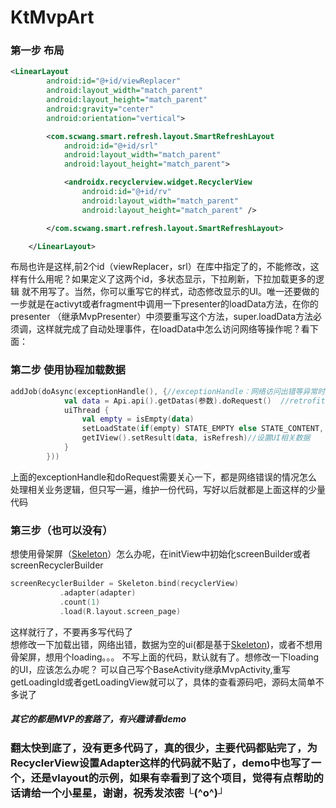 # KtMvpArt

### 第一步 布局
```xml
<LinearLayout
        android:id="@+id/viewReplacer"
        android:layout_width="match_parent"
        android:layout_height="match_parent"
        android:gravity="center"
        android:orientation="vertical">

        <com.scwang.smart.refresh.layout.SmartRefreshLayout
            android:id="@+id/srl"
            android:layout_width="match_parent"
            android:layout_height="match_parent">

            <androidx.recyclerview.widget.RecyclerView
                android:id="@+id/rv"
                android:layout_width="match_parent"
                android:layout_height="match_parent" />

        </com.scwang.smart.refresh.layout.SmartRefreshLayout>

    </LinearLayout>
```
布局也许是这样,前2个id（viewReplacer，srl）在库中指定了的，不能修改，这样有什么用呢？如果定义了这两个id，多状态显示，下拉刷新，下拉加载更多的逻辑
就不用写了。当然，你可以重写它的样式，动态修改显示的UI。唯一还要做的一步就是在activyt或者fragment中调用一下presenter的loadData方法，在你的presenter
（继承MvpPresenter）中须要重写这个方法，super.loadData方法必须调，这样就完成了自动处理事件，在loadData中怎么访问网络等操作呢？看下面：
### 第二步 使用协程加载数据
```kotlin
addJob(doAsync(exceptionHandle(), {//exceptionHandle：网络访问出错等异常时处理UI的逻辑 封装到一个地方统一处理
            val data = Api.api().getDatas(参数).doRequest()  //retrofit方式 最后调用扩展方法doRequest()，在里面统一处理所有错误码的逻辑
            uiThread {
                val empty = isEmpty(data)
                setLoadState(if(empty) STATE_EMPTY else STATE_CONTENT, !empty, isRefresh)//这是唯一需要关心的和UI相关的代码 
                getIView().setResult(data, isRefresh)//设置UI相关数据
            }
        }))
  ```
  上面的exceptionHandle和doRequest需要关心一下，都是网络错误的情况怎么处理相关业务逻辑，但只写一遍，维护一份代码，写好以后就都是上面这样的少量
 代码
 
 ### 第三步（也可以没有）
 想使用骨架屏（[Skeleton](https://github.com/ethanhua/Skeleton)）怎么办呢，在initView中初始化screenBuilder或者screenRecyclerBuilder
 ```kotlin
 screenRecyclerBuilder = Skeleton.bind(recyclerView)
            .adapter(adapter)
            .count(1)
            .load(R.layout.screen_page)
 ```
 这样就行了，不要再多写代码了<br>
 想修改一下加载出错，网络出错，数据为空的ui(都是基于[Skeleton](https://github.com/ethanhua/Skeleton))，或者不想用骨架屏，想用个loading。。。 不写上面的代码，默认就有了。想修改一下loading的UI，应该怎么办呢？
 可以自己写个BaseActivity继承MvpActivity,重写getLoadingId或者getLoadingView就可以了，具体的查看源码吧，源码太简单不多说了
 
  ##### 其它的都是MVP的套路了，有兴趣请看demo
### 翻太快到底了，没有更多代码了，真的很少，主要代码都贴完了，为RecyclerView设置Adapter这样的代码就不贴了，demo中也写了一个，还是vlayout的示例，如果有幸看到了这个项目，觉得有点帮助的话请给一个小星星，谢谢，祝秀发浓密 └(^o^)┘
